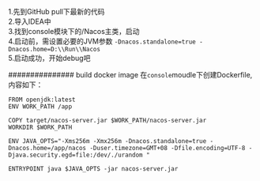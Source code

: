 ﻿1.先到GitHub pull下最新的代码  
2.导入IDEA中  
3.找到console模块下的/Nacos主类，启动  
4.启动前，需设置必要的JVM参数 `-Dnacos.standalone=true -Dnacos.home=D:\\Run\\Nacos`  
5.启动成功，开始debug吧  

###############
build docker image
在`console`moudle下创建Dockerfile,内容如下：
```
FROM openjdk:latest
ENV WORK_PATH /app

COPY target/nacos-server.jar $WORK_PATH/nacos-server.jar
WORKDIR $WORK_PATH

ENV JAVA_OPTS="-Xms256m -Xmx256m -Dnacos.standalone=true -Dnacos.home=/app/nacos -Duser.timezone=GMT+08 -Dfile.encoding=UTF-8 -Djava.security.egd=file:/dev/./urandom "

ENTRYPOINT java $JAVA_OPTS -jar nacos-server.jar
```
